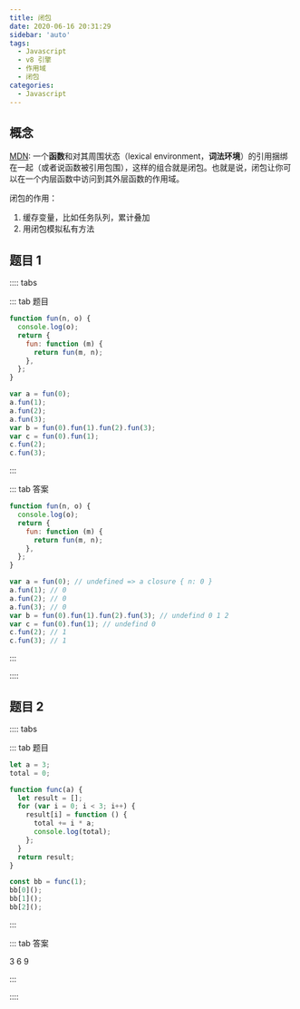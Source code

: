 ```yaml
---
title: 闭包
date: 2020-06-16 20:31:29
sidebar: 'auto'
tags:
  - Javascript
  - v8 引擎
  - 作用域
  - 闭包
categories:
  - Javascript
---
```


## 概念

[MDN](https://developer.mozilla.org/zh-CN/docs/Web/JavaScript/Closures): 一个**函数**和对其周围状态（lexical environment，**词法环境**）的引用捆绑在一起（或者说函数被引用包围），这样的组合就是闭包。也就是说，闭包让你可以在一个内层函数中访问到其外层函数的作用域。

闭包的作用：

1. 缓存变量，比如任务队列，累计叠加
2. 用闭包模拟私有方法

## 题目 1

:::: tabs

::: tab 题目

```js
function fun(n, o) {
  console.log(o);
  return {
    fun: function (m) {
      return fun(m, n);
    },
  };
}

var a = fun(0);
a.fun(1);
a.fun(2);
a.fun(3);
var b = fun(0).fun(1).fun(2).fun(3);
var c = fun(0).fun(1);
c.fun(2);
c.fun(3);
```

:::

::: tab 答案

```js
function fun(n, o) {
  console.log(o);
  return {
    fun: function (m) {
      return fun(m, n);
    },
  };
}

var a = fun(0); // undefined => a closure { n: 0 }
a.fun(1); // 0
a.fun(2); // 0
a.fun(3); // 0
var b = fun(0).fun(1).fun(2).fun(3); // undefind 0 1 2
var c = fun(0).fun(1); // undefind 0
c.fun(2); // 1
c.fun(3); // 1
```

:::

::::

## 题目 2

:::: tabs

::: tab 题目

```js
let a = 3;
total = 0;

function func(a) {
  let result = [];
  for (var i = 0; i < 3; i++) {
    result[i] = function () {
      total += i * a;
      console.log(total);
    };
  }
  return result;
}

const bb = func(1);
bb[0]();
bb[1]();
bb[2]();
```

:::

::: tab 答案

3 6 9

:::

::::
